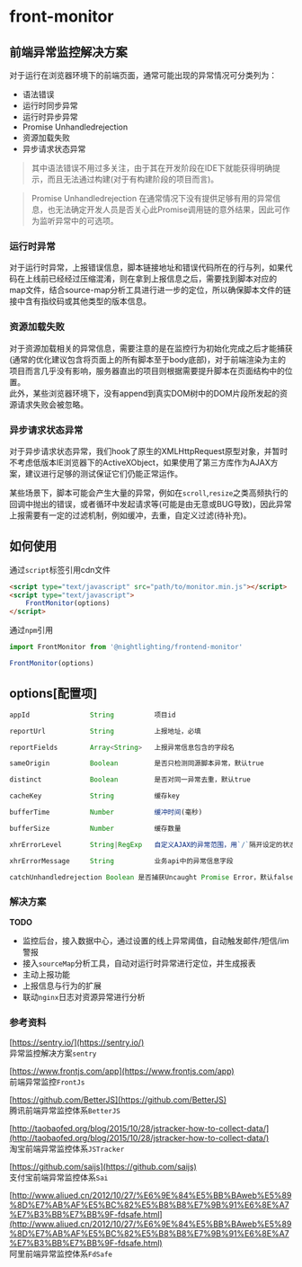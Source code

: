# front-monitor

## 前端异常监控解决方案

对于运行在浏览器环境下的前端页面，通常可能出现的异常情况可分类列为：

* 语法错误
* 运行时同步异常
* 运行时异步异常
* Promise Unhandledrejection
* 资源加载失败
* 异步请求状态异常

> 其中语法错误不用过多关注，由于其在开发阶段在IDE下就能获得明确提示，而且无法通过构建(对于有构建阶段的项目而言)。

> Promise Unhandledrejection 在通常情况下没有提供足够有用的异常信息，也无法确定开发人员是否关心此Promise调用链的意外结果，因此可作为监听异常中的可选项。

### 运行时异常

对于运行时异常，上报错误信息，脚本链接地址和错误代码所在的行与列，如果代码在上线前已经经过压缩混淆，则在拿到上报信息之后，需要找到脚本对应的map文件，结合source-map分析工具进行进一步的定位，所以确保脚本文件的链接中含有指纹码或其他类型的版本信息。

### 资源加载失败

对于资源加载相关的异常信息，需要注意的是在监控行为初始化完成之后才能捕获(通常的优化建议包含将页面上的所有脚本至于body底部)，对于前端渲染为主的项目而言几乎没有影响，服务器直出的项目则根据需要提升脚本在页面结构中的位置。  
此外，某些浏览器环境下，没有append到真实DOM树中的DOM片段所发起的资源请求失败会被忽略。

### 异步请求状态异常

对于异步请求状态异常，我们hook了原生的XMLHttpRequest原型对象，并暂时不考虑低版本IE浏览器下的ActiveXObject，如果使用了第三方库作为AJAX方案，建议进行足够的测试保证它们仍能正常运作。

某些场景下，脚本可能会产生大量的异常，例如在`scroll`,`resize`之类高频执行的回调中抛出的错误，或者循环中发起请求等(可能是由无意或BUG导致)，因此异常上报需要有一定的过滤机制，例如缓冲，去重，自定义过滤(待补充)。

## 如何使用

通过`script`标签引用cdn文件

```html
<script type="text/javascript" src="path/to/monitor.min.js"></script>
<script type="text/javascript">
    FrontMonitor(options)
</script>
```

通过`npm`引用

```javascript
import FrontMonitor from '@nightlighting/frontend-monitor'

FrontMonitor(options)
```

## options[配置项]

```javascript
appId               String          项目id

reportUrl           String          上报地址，必填

reportFields        Array<String>   上报异常信息包含的字段名

sameOrigin          Boolean         是否只检测同源脚本异常，默认true

distinct            Boolean         是否对同一异常去重，默认true

cacheKey            String          缓存key

bufferTime          Number          缓冲时间(毫秒)

bufferSize          Number          缓存数量

xhrErrorLevel       String|RegExp   自定义AJAX的异常范围，用`/`隔开设定的状态码，例如"404/500/502"，或正则，默认为'ALL'表示非`200`之外的所有情况

xhrErrorMessage     String          业务api中的异常信息字段

catchUnhandledrejection Boolean 是否捕获Uncaught Promise Error，默认false

```

### 解决方案

**TODO**  
* 监控后台，接入数据中心，通过设置的线上异常阈值，自动触发邮件/短信/im警报
* 接入`sourceMap`分析工具，自动对运行时异常进行定位，并生成报表
* 主动上报功能
* 上报信息与行为的扩展
* 联动`nginx`日志对资源异常进行分析

### 参考资料

[https://sentry.io/](https://sentry.io/)  
异常监控解决方案`sentry`

[https://www.frontjs.com/app](https://www.frontjs.com/app)  
前端异常监控`FrontJs`

[https://github.com/BetterJS](https://github.com/BetterJS)  
腾讯前端异常监控体系`BetterJS`

[http://taobaofed.org/blog/2015/10/28/jstracker-how-to-collect-data/](http://taobaofed.org/blog/2015/10/28/jstracker-how-to-collect-data/)  
淘宝前端异常监控体系`JSTracker`

[https://github.com/saijs](https://github.com/saijs)  
支付宝前端异常监控体系`Sai`

[http://www.aliued.cn/2012/10/27/%E6%9E%84%E5%BB%BAweb%E5%89%8D%E7%AB%AF%E5%BC%82%E5%B8%B8%E7%9B%91%E6%8E%A7%E7%B3%BB%E7%BB%9F-fdsafe.html](http://www.aliued.cn/2012/10/27/%E6%9E%84%E5%BB%BAweb%E5%89%8D%E7%AB%AF%E5%BC%82%E5%B8%B8%E7%9B%91%E6%8E%A7%E7%B3%BB%E7%BB%9F-fdsafe.html)  
阿里前端异常监控体系`FdSafe`
